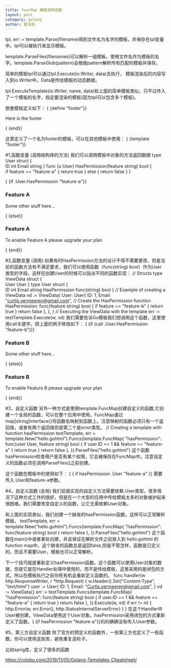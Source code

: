 ```yaml
---
title: funcMap 模板调用函数
layout: post
category: golang
author: 夏泽民
---
```

tpl, err := template.Parse(filename)得到文件名为名字的模板，并保存在tpl变量中。tpl可以被执行来显示模板。

template.ParseFiles(filenames)可以解析一组模板，使用文件名作为模板的名字。template.ParseGlob(pattern)会根据pattern解析所有匹配的模板并保存。

简单的模板tpl可以通过tpl.Execute(io.Writer, data)去执行， 模板渲染后的内容写入到io.Writer中。Data是传给模板的动态数据。

tpl.ExecuteTemplate(io.Writer, name, data)和上面的简单模板类似，只不过传入了一个模板的名字，指定要渲染的模板(因为tpl可以包含多个模板)。

嵌套模板定义如下：
{ {define "footer"}}
<footer> 
	<p>Here is the footer</p>
</footer>
{ {end}}

这里定义了一个名为footer的模板，可以在其他模板中使用：
{ {template "footer"}}
<!-- more -->
#1,函数变量 (调用结构体的方法)
我们可以调用模板中对象的方法返回数据
type User struct {  
  ID    int
  Email string
}
func (u User) HasPermission(feature string) bool {  
  if feature == "feature-a" {
    return true
  } else {
    return false
  }
}

{ {if .User.HasPermission "feature-a"}}
  <div class="feature">
    <h3>Feature A</h3>
    <p>Some other stuff here...</p>
  </div>
{ {else}}
  <div class="feature disabled">
    <h3>Feature A</h3>
    <p>To enable Feature A please upgrade your plan</p>
  </div>
{ {end}}


#2,函数变量 (调用)
如果有时HasPermission方法的设计不得不需要更改，但是当前的函数方法有不满足要求，我们可以使用函数（func(string) bool）作为User类型的字段，这样在创建User的时候可以指派不同的函数实现：
// Structs
type ViewData struct {  
  User User
}
type User struct {  
  ID            int
  Email         string
  HasPermission func(string) bool
}
// Example of creating a ViewData
vd := ViewData{
		User: User{
			ID:    1,
			Email: "curtis.vermeeren@gmail.com",
			// Create the HasPermission function
			HasPermission: func(feature string) bool {
				if feature == "feature-b" {
					return true
				}
				return false
			},
		},
	}
// Executing the ViewData with the template
err := testTemplate.Execute(w, vd)
我们需要告诉Go模板我们想调用这个函数，这里使用call关键字。把上面的例子修改如下：
{ {if (call .User.HasPermission "feature-b")}}
  <div class="feature">
    <h3>Feature B</h3>
    <p>Some other stuff here...</p>
  </div>
{ {else}}
  <div class="feature disabled">
    <h3>Feature B</h3>
    <p>To enable Feature B please upgrade your plan</p>
  </div>
{ {end}}

#3，自定义函数
另外一种方式是使用template.FuncMap创建自定义的函数,它创建一个全局的函数，可以在整个应用中使用。FuncMap通过map[string]interface{}将函数名映射到函数上。注意映射的函数必须只有一个返回值，或者有两个返回值但是第二个是error类型。
// Creating a template with function hasPermission
testTemplate, err = template.New("hello.gohtml").Funcs(template.FuncMap{
    "hasPermission": func(user User, feature string) bool {
      if user.ID == 1 && feature == "feature-a" {
        return true
      }
      return false
    },
  }).ParseFiles("hello.gohtml")
这个函数hasPermission检查用户是否有某个权限，它会被保存在FuncMap中。注意自定义的函数必须在调用ParseFiles()之前创建。

这个函数在模板中的使用如下：
{ { if hasPermission .User "feature-a" }}
需要传入.User和feature-a参数。

#4，自定义函数 (全局)
我们前面实现的自定义方法需要依赖.User类型，很多情况下这种方式工作的很好，但是在一个大型的应用中传给模板太多的对象维护起来很困难。我们需要改变自定义的函数，让它无需依赖User对象。

和上面的实现类似，我们创建一个缺省的hasPermission函数，这样可以正常解析模板。
testTemplate, err = template.New("hello.gohtml").Funcs(template.FuncMap{
  "hasPermission": func(feature string) bool {
    return false
  },
}).ParseFiles("hello.gohtml")
这个函数在main()中或者某处创建，并且保证在解析文件之前放入到 hello.gohtml 的function map中。这个缺省的函数总是返回false,但是不管怎样，函数是已定义的，而且不需要User，模板也可以正常解析。

下一个技巧就是重新定义hasPermission函数。这个函数可以使用User对象的数据，但是它是在Handler处理中使用的，而不是传给模板，这里采用的是闭包的方式。所以在模板执行之前你死有机会重新定义函数的。
func handler(w http.ResponseWriter, r *http.Request) {
	w.Header().Set("Content-Type", "text/html")
	user := User{
		ID:    1,
		Email: "Curtis.vermeeren@gmail.com",
	}
	vd := ViewData{}
	err := testTemplate.Funcs(template.FuncMap{
		"hasPermission": func(feature string) bool {
			if user.ID == 1 && feature == "feature-a" {
				return true
			}
			return false
		},
	}).Execute(w, vd)
	if err != nil {
		http.Error(w, err.Error(), http.StatusInternalServerError)
	}
}
在这个Handler中User被创建，ViewData使用这个User对象。hasPermission采用闭包的方式重新定义了函数。{ {if hasPermission "feature-a"}}的的确确没有传入User参数。

#5，第三方自定义函数
除了官方的预定义的函数外，一些第三方也定义了一些函数，你可以使用这些库，避免重复造轮子。

比如sprig库，定义了很多的函数


https://colobu.com/2019/11/05/Golang-Templates-Cheatsheet/